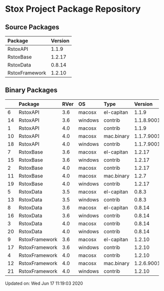 # Stox Project Package Repository

## Source Packages

|Package        |Version |
|:--------------|:-------|
|RstoxAPI       |1.1.9   |
|RstoxBase      |1.2.17  |
|RstoxData      |0.8.14  |
|RstoxFramework |1.2.10  |

## Binary Packages

|   |Package        |RVer |OS      |Type       |Version    |
|:--|:--------------|:----|:-------|:----------|:----------|
|6  |RstoxAPI       |3.6  |macosx  |el-capitan |1.1.9      |
|14 |RstoxAPI       |3.6  |windows |contrib    |1.1.8.9001 |
|1  |RstoxAPI       |4.0  |macosx  |contrib    |1.1.9      |
|10 |RstoxAPI       |4.0  |macosx  |mac.binary |1.1.7.9001 |
|18 |RstoxAPI       |4.0  |windows |contrib    |1.1.7.9001 |
|7  |RstoxBase      |3.6  |macosx  |el-capitan |1.2.17     |
|15 |RstoxBase      |3.6  |windows |contrib    |1.2.17     |
|2  |RstoxBase      |4.0  |macosx  |contrib    |1.2.17     |
|11 |RstoxBase      |4.0  |macosx  |mac.binary |1.2.7      |
|19 |RstoxBase      |4.0  |windows |contrib    |1.2.17     |
|5  |RstoxData      |3.5  |macosx  |el-capitan |0.8.3      |
|13 |RstoxData      |3.5  |windows |contrib    |0.8.3      |
|8  |RstoxData      |3.6  |macosx  |el-capitan |0.8.14     |
|16 |RstoxData      |3.6  |windows |contrib    |0.8.14     |
|3  |RstoxData      |4.0  |macosx  |contrib    |0.8.14     |
|20 |RstoxData      |4.0  |windows |contrib    |0.8.14     |
|9  |RstoxFramework |3.6  |macosx  |el-capitan |1.2.10     |
|17 |RstoxFramework |3.6  |windows |contrib    |1.2.10     |
|4  |RstoxFramework |4.0  |macosx  |contrib    |1.2.10     |
|12 |RstoxFramework |4.0  |macosx  |mac.binary |1.2.6.9001 |
|21 |RstoxFramework |4.0  |windows |contrib    |1.2.10     |

Updated on: Wed Jun 17 11:19:03 2020